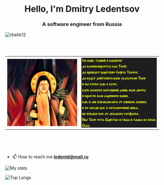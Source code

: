 


<!DOCTYPE html>
<html lang="en">
<head>
    <meta charset="UTF-8">
    <meta name="viewport" content=
          "width=device-width, initial-scale=1.0">
    <link rel="stylesheet" href="style.css">
</head>
<body>
<h1 align="center">Hello, I'm Dmitry Ledentsov</h1>
<h3 align="center">A software engineer from Russia</h3>

<p align="left"> <img src="https://komarev.com/ghpvc/?username=DmitryLedentsov&label=Profile%20views&color=0e75b6&style=flat" alt="rbetik12" /> </p>

<br> <br>



<!--
Сᥙ нᥲɯ, ᥴущᥙᥔ ʙ ᥰᥲʍяᴛᥙ! <br>
дᥲ κ᧐ʍᥰᥙ᧘ᥙρуᥱᴛᥴя κ᧐д Тʙ᧐ᥔ;  <br>
дᥲ ᥰρᥙᥙдᥱᴛ цᥲρᥴᴛʙᥙᥱ С᧐ɸᴛᥲ Тʙ᧐ᥱᴦ᧐; <br>
дᥲ δудуᴛ дᥱᥔᥴᴛʙᥙᴛᥱ᧘ьны уκᥲɜᥲᴛᥱ᧘ᥙ Тʙ᧐ᥙ <br>
ᥙ нᥲ ᥴᴛᥱκᥱ κᥲκ ʙ κучᥱ; <br>
δ᧘᧐κ ᥰᥲʍяᴛᥙ нᥲᥴущныᥔ дᥲɯь нᥲʍ днᥱᥴь; <br>
ᥙ ᥰρ᧐ᥴᴛᥙ нᥲʍ ʙᥲρнᥙнᴦᥙ нᥲɯᥙ,<br>
κᥲκ ᥙ ʍы ᥙɜδᥲʙ᧘яᥱʍᥴя ᧐ᴛ ᧐ɯᥙδ᧐κ нᥲɯᥙх; <br>
ᥙ нᥱ ʙʙᥱдᥙ нᥲᥴ ʙ δᥱᥴκ᧐нᥱчныᥔ цᥙκ᧘, <br>
н᧐ ᥙɜδᥲʙᥙ нᥲᥴ ᧐ᴛ ᧘уκᥲʙ᧐ᴦ᧐ ᥴᥱᴦɸ᧐᧘ᴛᥲ. <br>
Иδ᧐ Тʙ᧐ᥱ ᥱᥴᴛь Цᥲρᥴᴛʙ᧐ ᥙ ᥴᥙ᧘ᥲ ᥙ ᥴ᧘ᥲʙᥲ ʙ᧐ ʙᥱκᥙ. <br>
Вʙ᧐д.
C нᴀɯ, ᴄущий ʙ ᴨᴀʍяᴛи! 
дᴀ ᴋᴏʍᴨиᴧиᴩуᴇᴛᴄя ᴋᴏд Тʙᴏй; 
дᴀ ᴨᴩиидᴇᴛ цᴀᴩᴄᴛʙиᴇ Сᴏɸᴛᴀ Тʙᴏᴇᴦᴏ;
дᴀ будуᴛ дᴇйᴄᴛʙиᴛᴇᴧьны уᴋᴀɜᴀᴛᴇᴧи Тʙᴏи 
и нᴀ ᴄᴛᴇᴋᴇ ᴋᴀᴋ ʙ ᴋучᴇ; 
бᴧᴏᴋ ᴨᴀʍяᴛи нᴀᴄущный дᴀɯь нᴀʍ днᴇᴄь; 
и ᴨᴩᴏᴄᴛи нᴀʍ ʙᴀᴩнинᴦи нᴀɯи,
ᴋᴀᴋ и ʍы иɜбᴀʙᴧяᴇʍᴄя ᴏᴛ ᴏɯибᴏᴋ нᴀɯих; 
и нᴇ ʙʙᴇди нᴀᴄ ʙ бᴇᴄᴋᴏнᴇчный циᴋᴧ, 
нᴏ иɜбᴀʙи нᴀᴄ ᴏᴛ ᴧуᴋᴀʙᴏᴦᴏ ᴄᴇᴦɸᴏᴧᴛᴀ. 
Ибᴏ Тʙᴏᴇ ᴇᴄᴛь Цᴀᴩᴄᴛʙᴏ и ᴄиᴧᴀ и ᴄᴧᴀʙᴀ ʙᴏ ʙᴇᴋи. 
Enter.
C нᴀω, сʏպии в пᴀмяти! 
дᴀ компилиᴘʏᴇтся код твои; 
дᴀ пᴘиидᴇт ųᴀᴘствиᴇ софтᴀ твоᴇrо;
дᴀ ҕʏдʏт дᴇиствитᴇльны ʏкᴀзᴀтᴇли твои 
и нᴀ стᴇкᴇ кᴀк в кʏчᴇ; 
ҕлок пᴀмяти нᴀсʏպныи дᴀωь нᴀм днᴇсь; 
и пᴘости нᴀм вᴀᴘнинrи нᴀωи,
кᴀк и мы изҕᴀвляᴇмся от оωиҕок нᴀωиχ; 
и нᴇ ввᴇди нᴀс в ҕᴇсконᴇчныи ųикл, 
но изҕᴀви нᴀс от лʏкᴀвоrо сᴇrфолтᴀ. 
иҕо твоᴇ ᴇсть ųᴀᴘство и силᴀ и слᴀвᴀ во вᴇки. 
Ввод-->

<!--
<h2>
<br>
Си наш, сущий в памяти! <br>
да компилируется код Твой; <br>
да приидет царствие Софта Твоего; <br>
да будут действительны указатели Твои <br>
и на стеке как в куче; <br>
блок памяти насущный дашь нам днесь; <br>
и прости нам варнинги наши, <br>
как и мы избавляемся от ошибок наших; <br>
и не введи нас в бесконечный цикл, <br>
но избави нас от лукавого сегфолта. <br>
Ибо Твое есть Царство и сила и слава во веки. <br>
Ввод.
</h2>--> 

<table>
  <tr>
    <th><img src="me.png" alt="rbetik12" /> </th>
    <th><img src="pray_v2.jpg" alt="rbetik12" /> </th>
  </tr>
</table>
<br><br> <br>


- 📫 How to reach me **ledentd@mail.ru**



![My stats](https://github-readme-stats.vercel.app/api?username=DmitryLedentsov&show_icons=true&count_private=true&theme=radical)

![Top Langs](https://github-readme-stats.vercel.app/api/top-langs/?username=DmitryLedentsov&layout=compact)

</body>
</html>



